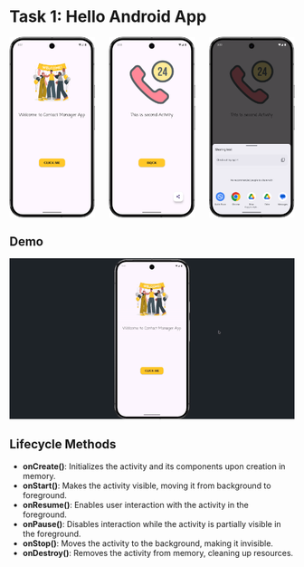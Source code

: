 # Task 1: Hello Android App 

<div style="display: flex; justify-content: space-between;">
    <img src="PICs/welcome_screen.png" alt="Screenshot 1" width="30%">
    <img src="PICs/home_screen.png" alt="Screenshot 2" width="30%">
    <img src="PICs/share_fab.png" alt="Screenshot 3" width="30%">
</div>


## Demo
![Task one](GIFs/TaskOne.gif)

## Lifecycle Methods

- **onCreate()**: Initializes the activity and its components upon creation in memory.
- **onStart()**: Makes the activity visible, moving it from background to foreground.
- **onResume()**: Enables user interaction with the activity in the foreground.
- **onPause()**: Disables interaction while the activity is partially visible in the foreground.
- **onStop()**: Moves the activity to the background, making it invisible.
- **onDestroy()**: Removes the activity from memory, cleaning up resources.

